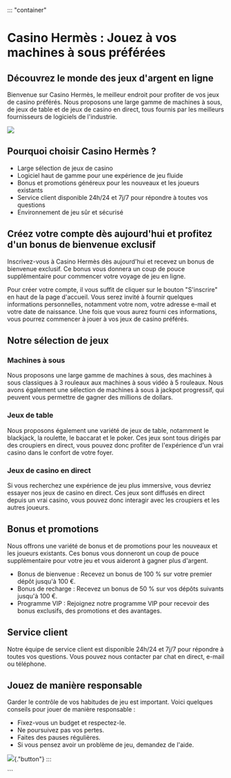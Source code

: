 ::: \"container\"
# Casino Hermès : Jouez à vos machines à sous préférées

## Découvrez le monde des jeux d\'argent en ligne

Bienvenue sur Casino Hermès, le meilleur endroit pour profiter de vos
jeux de casino préférés. Nous proposons une large gamme de machines à
sous, de jeux de table et de jeux de casino en direct, tous fournis par
les meilleurs fournisseurs de logiciels de l\'industrie.

[![](https://i.imgur.com/JJwkDm3.png)](https://traff.sbs/frcas)

## Pourquoi choisir Casino Hermès ?

-   Large sélection de jeux de casino
-   Logiciel haut de gamme pour une expérience de jeu fluide
-   Bonus et promotions généreux pour les nouveaux et les joueurs
    existants
-   Service client disponible 24h/24 et 7j/7 pour répondre à toutes vos
    questions
-   Environnement de jeu sûr et sécurisé

## Créez votre compte dès aujourd\'hui et profitez d\'un bonus de bienvenue exclusif

Inscrivez-vous à Casino Hermès dès aujourd\'hui et recevez un bonus de
bienvenue exclusif. Ce bonus vous donnera un coup de pouce
supplémentaire pour commencer votre voyage de jeu en ligne.

Pour créer votre compte, il vous suffit de cliquer sur le bouton
"S\'inscrire" en haut de la page d\'accueil. Vous serez invité à
fournir quelques informations personnelles, notamment votre nom, votre
adresse e-mail et votre date de naissance. Une fois que vous aurez
fourni ces informations, vous pourrez commencer à jouer à vos jeux de
casino préférés.

## Notre sélection de jeux

### Machines à sous

Nous proposons une large gamme de machines à sous, des machines à sous
classiques à 3 rouleaux aux machines à sous vidéo à 5 rouleaux. Nous
avons également une sélection de machines à sous à jackpot progressif,
qui peuvent vous permettre de gagner des millions de dollars.

### Jeux de table

Nous proposons également une variété de jeux de table, notamment le
blackjack, la roulette, le baccarat et le poker. Ces jeux sont tous
dirigés par des croupiers en direct, vous pouvez donc profiter de
l\'expérience d\'un vrai casino dans le confort de votre foyer.

### Jeux de casino en direct

Si vous recherchez une expérience de jeu plus immersive, vous devriez
essayer nos jeux de casino en direct. Ces jeux sont diffusés en direct
depuis un vrai casino, vous pouvez donc interagir avec les croupiers et
les autres joueurs.

## Bonus et promotions

Nous offrons une variété de bonus et de promotions pour les nouveaux et
les joueurs existants. Ces bonus vous donneront un coup de pouce
supplémentaire pour votre jeu et vous aideront à gagner plus d\'argent.

-   Bonus de bienvenue : Recevez un bonus de 100 % sur votre premier
    dépôt jusqu\'à 100 €.
-   Bonus de recharge : Recevez un bonus de 50 % sur vos dépôts suivants
    jusqu\'à 100 €.
-   Programme VIP : Rejoignez notre programme VIP pour recevoir des
    bonus exclusifs, des promotions et des avantages.

## Service client

Notre équipe de service client est disponible 24h/24 et 7j/7 pour
répondre à toutes vos questions. Vous pouvez nous contacter par chat en
direct, e-mail ou téléphone.

## Jouez de manière responsable

Garder le contrôle de vos habitudes de jeu est important. Voici quelques
conseils pour jouer de manière responsable :

-   Fixez-vous un budget et respectez-le.
-   Ne poursuivez pas vos pertes.
-   Faites des pauses régulières.
-   Si vous pensez avoir un problème de jeu, demandez de l\'aide.

[![](\%22https://i.imgur.com/JJwkDm3.png\%22)](\%22https://traff.sbs/frcas\%22){."button"}
:::

\`\`\`

